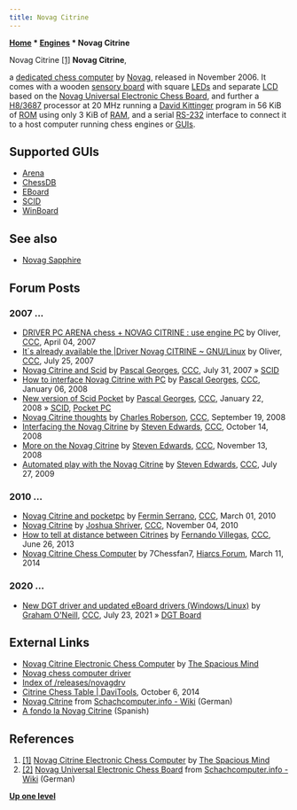 ```yaml
---
title: Novag Citrine
---
```

**[Home](Home "Home") \* [Engines](Engines "Engines") \* Novag Citrine**



 [](http://www.spacious-mind.com/html/citrine.html) Novag Citrine <a id="cite-note-1" href="#cite-ref-1">[1]</a> 
**Novag Citrine**,  

a [dedicated chess computer](Dedicated_Chess_Computers "Dedicated Chess Computers") by [Novag](Novag "Novag"), released in November 2006. 
It comes with a wooden [sensory board](Sensory_Board "Sensory Board") with square [LEDs](https://en.wikipedia.org/wiki/Light-emitting_diode) and separate [LCD](https://en.wikipedia.org/wiki/Liquid-crystal_display) based on the [Novag Universal Electronic Chess Board](Novag_Universal_Electronic_Chess_Board "Novag Universal Electronic Chess Board"), 
and further a [H8/3687](H8 "H8") processor at 20 MHz running a [David Kittinger](David_Kittinger "David Kittinger") program in 56 KiB of [ROM](Memory#ROM "Memory") using only 3 KiB of [RAM](Memory#RAM "Memory"), and a serial [RS-232](https://en.wikipedia.org/wiki/RS-232) interface to connect it to a host computer running chess engines or [GUIs](GUI "GUI"). 



## Supported GUIs


* [Arena](Arena "Arena")
* [ChessDB](index.php?title=ChessDB&action=edit&redlink=1 "ChessDB (page does not exist)")
* [EBoard](index.php?title=EBoard&action=edit&redlink=1 "EBoard (page does not exist)")
* [SCID](SCID "SCID")
* [WinBoard](WinBoard "WinBoard")


## See also


* [Novag Sapphire](Novag_Sapphire "Novag Sapphire")


## Forum Posts


### 2007 ...


* [DRIVER PC ARENA chess + NOVAG CITRINE : use engine PC](http://www.talkchess.com/forum/viewtopic.php?t=12854) by Oliver, [CCC](CCC "CCC"), April 04, 2007
* [It´s already available the |Driver Novag CITRINE ~ GNU/Linux](http://www.talkchess.com/forum/viewtopic.php?t=15340) by Oliver, [CCC](CCC "CCC"), July 25, 2007
* [Novag Citrine and Scid](http://www.talkchess.com/forum/viewtopic.php?t=15470) by [Pascal Georges](Pascal_Georges "Pascal Georges"), [CCC](CCC "CCC"), July 31, 2007 » [SCID](SCID "SCID")
* [How to interface Novag Citrine with PC](http://www.talkchess.com/forum/viewtopic.php?t=18781) by [Pascal Georges](Pascal_Georges "Pascal Georges"), [CCC](CCC "CCC"), January 06, 2008
* [New version of Scid Pocket](http://www.talkchess.com/forum/viewtopic.php?t=19129) by [Pascal Georges](Pascal_Georges "Pascal Georges"), [CCC](CCC "CCC"), January 22, 2008 » [SCID](SCID "SCID"), [Pocket PC](index.php?title=Pocket_PC&action=edit&redlink=1 "Pocket PC (page does not exist)")
* [Novag Citrine thoughts](http://www.talkchess.com/forum/viewtopic.php?t=23844) by [Charles Roberson](Charles_Roberson "Charles Roberson"), [CCC](CCC "CCC"), September 19, 2008
* [Interfacing the Novag Citrine](http://www.talkchess.com/forum/viewtopic.php?t=24368) by [Steven Edwards](Steven_Edwards "Steven Edwards"), [CCC](CCC "CCC"), October 14, 2008
* [More on the Novag Citrine](http://www.talkchess.com/forum/viewtopic.php?t=24867) by [Steven Edwards](Steven_Edwards "Steven Edwards"), [CCC](CCC "CCC"), November 13, 2008
* [Automated play with the Novag Citrine](http://www.talkchess.com/forum/viewtopic.php?t=29121) by [Steven Edwards](Steven_Edwards "Steven Edwards"), [CCC](CCC "CCC"), July 27, 2009


### 2010 ...


* [Novag Citrine and pocketpc](http://www.talkchess.com/forum/viewtopic.php?t=32975) by [Fermin Serrano](Fermin_Serrano "Fermin Serrano"), [CCC](CCC "CCC"), March 01, 2010
* [Novag Citrine](http://www.talkchess.com/forum/viewtopic.php?t=36598) by [Joshua Shriver](index.php?title=Joshua_Shriver&action=edit&redlink=1 "Joshua Shriver (page does not exist)"), [CCC](CCC "CCC"), November 04, 2010
* [How to tell at distance between Citrines](http://www.talkchess.com/forum/viewtopic.php?t=48433) by [Fernando Villegas](Fernando_Villegas "Fernando Villegas"), [CCC](CCC "CCC"), June 26, 2013
* [Novag Citrine Chess Computer](http://hiarcs.net/forums/viewtopic.php?t=6646) by 7Chessfan7, [Hiarcs Forum](Computer_Chess_Forums "Computer Chess Forums"), March 11, 2014


### 2020 ...


* [New DGT driver and updated eBoard drivers (Windows/Linux)](http://www.talkchess.com/forum3/viewtopic.php?f=2&t=77783) by [Graham O'Neill](index.php?title=Graham_O%27Neill&action=edit&redlink=1 "Graham O'Neill (page does not exist)"), [CCC](CCC "CCC"), July 23, 2021 » [DGT Board](DGT_Board "DGT Board")


## External Links


* [Novag Citrine Electronic Chess Computer](http://www.spacious-mind.com/html/citrine.html) by [The Spacious Mind](The_Spacious_Mind "The Spacious Mind")
* [Novag chess computer driver](http://savannah.nongnu.org/projects/novagdrv)
* [Index of /releases/novagdrv](http://download.savannah.gnu.org/releases/novagdrv/)
* [Citrine Chess Table | DaviTools](http://www.davitools.com/citrine-chess-table/), October 6, 2014
* [Novag Citrine](https://www.schach-computer.info/wiki/index.php/Novag_Citrine) from [Schachcomputer.info - Wiki](https://www.schach-computer.info/wiki/index.php/Hauptseite_En) (German)
* [A fondo la Novag Citrine](http://www.meca-web.es/articulos/articulo_7.htm) (Spanish)


## References


1. <a id="cite-ref-1" href="#cite-note-1">[1]</a> [Novag Citrine Electronic Chess Computer](http://www.spacious-mind.com/html/citrine.html) by [The Spacious Mind](The_Spacious_Mind "The Spacious Mind")
2. <a id="cite-ref-2" href="#cite-note-2">[2]</a> [Novag Universal Electronic Chess Board](https://www.schach-computer.info/wiki/index.php/Novag_Universal_Electronic_Chess_Board) from [Schachcomputer.info - Wiki](https://www.schach-computer.info/wiki/index.php/Hauptseite_En) (German)

**[Up one level](Engines "Engines")**







 
